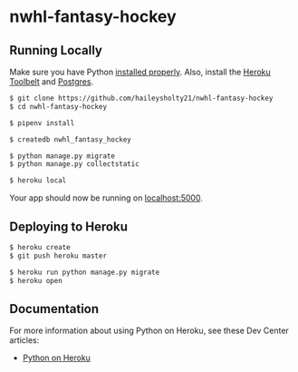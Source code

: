 # nwhl-fantasy-hockey
## Running Locally

Make sure you have Python [installed properly](http://install.python-guide.org).  Also, install the [Heroku Toolbelt](https://toolbelt.heroku.com/) and [Postgres](https://devcenter.heroku.com/articles/heroku-postgresql#local-setup).

```sh
$ git clone https://github.com/haileysholty21/nwhl-fantasy-hockey
$ cd nwhl-fantasy-hockey

$ pipenv install

$ createdb nwhl_fantasy_hockey

$ python manage.py migrate
$ python manage.py collectstatic

$ heroku local
```

Your app should now be running on [localhost:5000](http://localhost:5000/).

## Deploying to Heroku

```sh
$ heroku create
$ git push heroku master

$ heroku run python manage.py migrate
$ heroku open
```

## Documentation

For more information about using Python on Heroku, see these Dev Center articles:

- [Python on Heroku](https://devcenter.heroku.com/categories/python)
